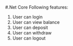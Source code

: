 #.Net Core
Following features:

1. User can login
2. User can view balance
3. User can deposit 
4. User can withdraw 
5. User can logout